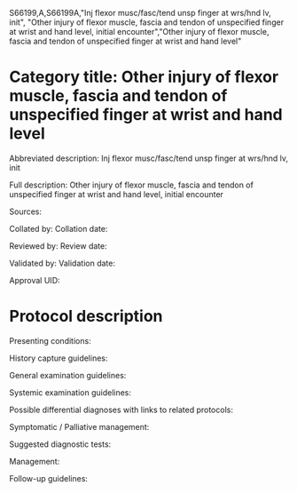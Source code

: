 S66199,A,S66199A,"Inj flexor musc/fasc/tend unsp finger at wrs/hnd lv, init", "Other injury of flexor muscle, fascia and tendon of unspecified finger at wrist and hand level, initial encounter","Other injury of flexor muscle, fascia and tendon of unspecified finger at wrist and hand level"
# Category title: Other injury of flexor muscle, fascia and tendon of unspecified finger at wrist and hand level

Abbreviated description: Inj flexor musc/fasc/tend unsp finger at wrs/hnd lv, init

Full description: Other injury of flexor muscle, fascia and tendon of unspecified finger at wrist and hand level, initial encounter

Sources:

Collated by:
Collation date:

Reviewed by:
Review date:

Validated by:
Validation date:

Approval UID:

# Protocol description

Presenting conditions:

History capture guidelines:

General examination guidelines:

Systemic examination guidelines:

Possible differential diagnoses with links to related protocols:

Symptomatic / Palliative management:

Suggested diagnostic tests:

Management:

Follow-up guidelines:
